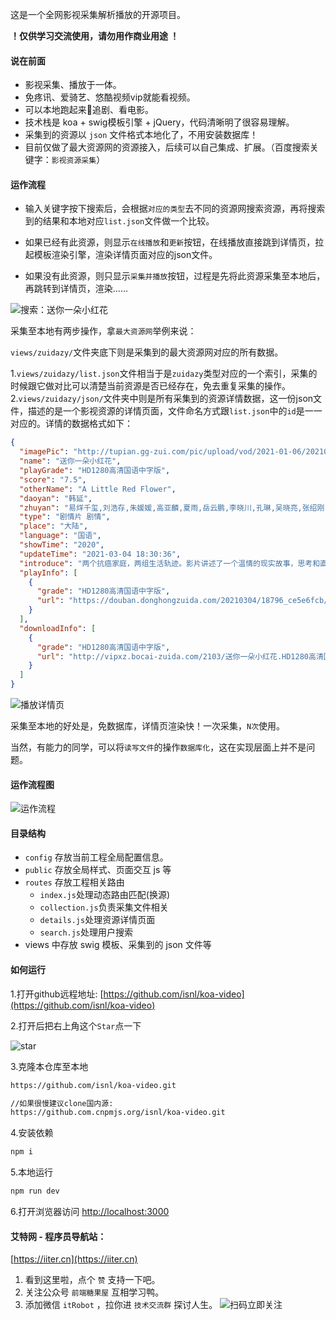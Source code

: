 
这是一个全网影视采集解析播放的开源项目。

**！仅供学习交流使用，请勿用作商业用途 ！**

#### 说在前面

- 影视采集、播放于一体。
- 免疼讯、爱骑艺、悠酷视频vip就能看视频。
- 可以本地跑起来🏃追剧、看电影。
- 技术栈是 koa + swig模板引擎 + jQuery，代码清晰明了很容易理解。
- 采集到的资源以 `json` 文件格式本地化了，不用安装数据库！
- 目前仅做了最大资源网的资源接入，后续可以自己集成、扩展。（百度搜索关键字：`影视资源采集`）

#### 运作流程
- 输入关键字按下搜索后，会根据`对应的类型`去不同的资源网搜索资源，再将搜索到的结果和本地对应`list.json`文件做一个比较。  

- 如果已经有此资源，则显示`在线播放`和`更新`按钮，在线播放直接跳到详情页，拉起模板渲染引擎，渲染详情页面对应的json文件。  

- 如果没有此资源，则只显示`采集并播放`按钮，过程是先将此资源采集至本地后，再跳转到详情页，渲染......  

![搜索：送你一朵小红花](https://static.iiter.cn/article/4dd92cb3c141beddd752a8334bed6e89.png)

采集至本地有两步操作，拿`最大资源网`举例来说：

`views/zuidazy/`文件夹底下则是采集到的最大资源网对应的所有数据。

1.`views/zuidazy/list.json`文件相当于是`zuidazy`类型对应的一个索引，采集的时候跟它做对比可以清楚当前资源是否已经存在，免去重复采集的操作。
2.`views/zuidazy/json/`文件夹中则是所有采集到的资源详情数据，这一份json文件，描述的是一个影视资源的详情页面，文件命名方式跟`list.json`中的`id`是一一对应的。详情的数据格式如下：
```json
{
  "imagePic": "http://tupian.gg-zui.com/pic/upload/vod/2021-01-06/202101061609936935.jpg",
  "name": "送你一朵小红花",
  "playGrade": "HD1280高清国语中字版",
  "score": "7.5",
  "otherName": "A Little Red Flower",
  "daoyan": "韩延",
  "zhuyan": "易烊千玺,刘浩存,朱媛媛,高亚麟,夏雨,岳云鹏,李晓川,孔琳,吴晓亮,张绍刚,孙强,安笑歌,李增辉,姚未平,张浩天,柴陆",
  "type": "剧情片 剧情",
  "place": "大陆",
  "language": "国语",
  "showTime": "2020",
  "updateTime": "2021-03-04 18:30:36",
  "introduce": "两个抗癌家庭，两组生活轨迹。影片讲述了一个温情的现实故事，思考和直面了每一个普通人都会面临的终极问题——想象死亡随时可能到来，我们唯一要做的就是爱和珍惜。",
  "playInfo": [
    {
      "grade": "HD1280高清国语中字版",
      "url": "https://douban.donghongzuida.com/20210304/18796_ce5e6fcb/index.m3u8"
    }
  ],
  "downloadInfo": [
    {
      "grade": "HD1280高清国语中字版",
      "url": "http://vipxz.bocai-zuida.com/2103/送你一朵小红花.HD1280高清国语中字版.mp4"
    }
  ]
}
```
![播放详情页](https://static.iiter.cn/article/162536a6aa2a376a300688494c7df20c.png)

采集至本地的好处是，免数据库，详情页渲染快！一次采集，`N次`使用。

当然，有能力的同学，可以将`读写文件`的操作`数据库化`，这在实现层面上并不是问题。


#### 运作流程图

![运作流程](https://static.iiter.cn/article/12d08bf6513731ba8f90203c4549bb33.png)

#### 目录结构

- `config` 存放当前工程全局配置信息。
- `public` 存放全局样式、页面交互 js 等
- `routes` 存放工程相关路由
  - `index.js`处理动态路由匹配(换源)
  - `collection.js`负责采集文件相关
  - `details.js`处理资源详情页面
  - `search.js`处理用户搜索
- views 中存放 swig 模板、采集到的 json 文件等

#### 如何运行

1.打开github远程地址: [https://github.com/isnl/koa-video](https://github.com/isnl/koa-video)  

2.打开后把右上角这个`Star`点一下  

![star](https://static.iiter.cn/article/3bbc16ffb5beb901ac739b76872dd69e.png)  

3.克隆本仓库至本地
```bash
https://github.com/isnl/koa-video.git

//如果很慢建议clone国内源:  
https://github.com.cnpmjs.org/isnl/koa-video.git
```
4.安装依赖
```bash
npm i
```
5.本地运行
```bash
npm run dev
```
6.打开浏览器访问 [http://localhost:3000](http://localhost:3000)

#### 艾特网 - 程序员导航站：

[https://iiter.cn](https://iiter.cn)

1. 看到这里啦，点个 `赞` 支持一下吧。
2. 关注公众号 `前端糖果屋` 互相学习鸭。
3. 添加微信 `itRobot` ，拉你进 `技术交流群` 探讨人生。
   ![扫码立即关注](https://static.iiter.cn/mp_footer.png)
